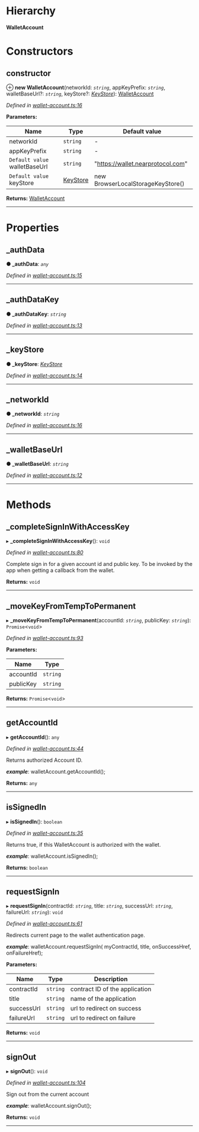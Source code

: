 

# Hierarchy

**WalletAccount**

# Constructors

<a id="constructor"></a>

##  constructor

⊕ **new WalletAccount**(networkId: *`string`*, appKeyPrefix: *`string`*, walletBaseUrl?: *`string`*, keyStore?: *[KeyStore](_key_stores_keystore_.keystore.md)*): [WalletAccount](_wallet_account_.walletaccount.md)

*Defined in [wallet-account.ts:16](https://github.com/nearprotocol/nearlib/blob/4b8426b/src.ts/wallet-account.ts#L16)*

**Parameters:**

| Name | Type | Default value |
| ------ | ------ | ------ |
| networkId | `string` | - |
| appKeyPrefix | `string` | - |
| `Default value` walletBaseUrl | `string` | &quot;https://wallet.nearprotocol.com&quot; |
| `Default value` keyStore | [KeyStore](_key_stores_keystore_.keystore.md) |  new BrowserLocalStorageKeyStore() |

**Returns:** [WalletAccount](_wallet_account_.walletaccount.md)

___

# Properties

<a id="_authdata"></a>

##  _authData

**● _authData**: *`any`*

*Defined in [wallet-account.ts:15](https://github.com/nearprotocol/nearlib/blob/4b8426b/src.ts/wallet-account.ts#L15)*

___
<a id="_authdatakey"></a>

##  _authDataKey

**● _authDataKey**: *`string`*

*Defined in [wallet-account.ts:13](https://github.com/nearprotocol/nearlib/blob/4b8426b/src.ts/wallet-account.ts#L13)*

___
<a id="_keystore"></a>

##  _keyStore

**● _keyStore**: *[KeyStore](_key_stores_keystore_.keystore.md)*

*Defined in [wallet-account.ts:14](https://github.com/nearprotocol/nearlib/blob/4b8426b/src.ts/wallet-account.ts#L14)*

___
<a id="_networkid"></a>

##  _networkId

**● _networkId**: *`string`*

*Defined in [wallet-account.ts:16](https://github.com/nearprotocol/nearlib/blob/4b8426b/src.ts/wallet-account.ts#L16)*

___
<a id="_walletbaseurl"></a>

##  _walletBaseUrl

**● _walletBaseUrl**: *`string`*

*Defined in [wallet-account.ts:12](https://github.com/nearprotocol/nearlib/blob/4b8426b/src.ts/wallet-account.ts#L12)*

___

# Methods

<a id="_completesigninwithaccesskey"></a>

##  _completeSignInWithAccessKey

▸ **_completeSignInWithAccessKey**(): `void`

*Defined in [wallet-account.ts:80](https://github.com/nearprotocol/nearlib/blob/4b8426b/src.ts/wallet-account.ts#L80)*

Complete sign in for a given account id and public key. To be invoked by the app when getting a callback from the wallet.

**Returns:** `void`

___
<a id="_movekeyfromtemptopermanent"></a>

##  _moveKeyFromTempToPermanent

▸ **_moveKeyFromTempToPermanent**(accountId: *`string`*, publicKey: *`string`*): `Promise`<`void`>

*Defined in [wallet-account.ts:93](https://github.com/nearprotocol/nearlib/blob/4b8426b/src.ts/wallet-account.ts#L93)*

**Parameters:**

| Name | Type |
| ------ | ------ |
| accountId | `string` |
| publicKey | `string` |

**Returns:** `Promise`<`void`>

___
<a id="getaccountid"></a>

##  getAccountId

▸ **getAccountId**(): `any`

*Defined in [wallet-account.ts:44](https://github.com/nearprotocol/nearlib/blob/4b8426b/src.ts/wallet-account.ts#L44)*

Returns authorized Account ID.

*__example__*: walletAccount.getAccountId();

**Returns:** `any`

___
<a id="issignedin"></a>

##  isSignedIn

▸ **isSignedIn**(): `boolean`

*Defined in [wallet-account.ts:35](https://github.com/nearprotocol/nearlib/blob/4b8426b/src.ts/wallet-account.ts#L35)*

Returns true, if this WalletAccount is authorized with the wallet.

*__example__*: walletAccount.isSignedIn();

**Returns:** `boolean`

___
<a id="requestsignin"></a>

##  requestSignIn

▸ **requestSignIn**(contractId: *`string`*, title: *`string`*, successUrl: *`string`*, failureUrl: *`string`*): `void`

*Defined in [wallet-account.ts:61](https://github.com/nearprotocol/nearlib/blob/4b8426b/src.ts/wallet-account.ts#L61)*

Redirects current page to the wallet authentication page.

*__example__*: walletAccount.requestSignIn( myContractId, title, onSuccessHref, onFailureHref);

**Parameters:**

| Name | Type | Description |
| ------ | ------ | ------ |
| contractId | `string` |  contract ID of the application |
| title | `string` |  name of the application |
| successUrl | `string` |  url to redirect on success |
| failureUrl | `string` |  url to redirect on failure |

**Returns:** `void`

___
<a id="signout"></a>

##  signOut

▸ **signOut**(): `void`

*Defined in [wallet-account.ts:104](https://github.com/nearprotocol/nearlib/blob/4b8426b/src.ts/wallet-account.ts#L104)*

Sign out from the current account

*__example__*: walletAccount.signOut();

**Returns:** `void`

___

